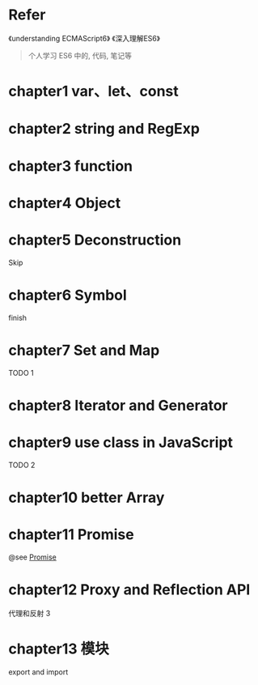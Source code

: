 # Refer
《understanding ECMAScript6》
《深入理解ES6》  

> 个人学习 ES6 中的, 代码, 笔记等

# chapter1 var、let、const

# chapter2 string and RegExp

# chapter3 function

# chapter4 Object

# chapter5 Deconstruction
Skip  

# chapter6 Symbol
finish

# chapter7 Set and Map
TODO 1

# chapter8 Iterator and Generator

# chapter9 use class in JavaScript
TODO 2

# chapter10 better Array

# chapter11 Promise
@see [Promise](https://cloud.tencent.com/developer/article/1956631)

# chapter12 Proxy and Reflection API
代理和反射 3

# chapter13 模块
export and import